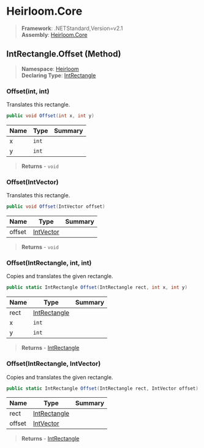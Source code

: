 # Heirloom.Core

> **Framework**: .NETStandard,Version=v2.1  
> **Assembly**: [Heirloom.Core][0]

## IntRectangle.Offset (Method)

> **Namespace**: [Heirloom][0]  
> **Declaring Type**: [IntRectangle][1]

### Offset(int, int)

Translates this rectangle.

```cs
public void Offset(int x, int y)
```

| Name | Type  | Summary |
|------|-------|---------|
| x    | `int` |         |
| y    | `int` |         |

> **Returns** - `void`

### Offset(IntVector)

Translates this rectangle.

```cs
public void Offset(IntVector offset)
```

| Name   | Type           | Summary |
|--------|----------------|---------|
| offset | [IntVector][2] |         |

> **Returns** - `void`

### Offset(IntRectangle, int, int)

Copies and translates the given rectangle.

```cs
public static IntRectangle Offset(IntRectangle rect, int x, int y)
```

| Name | Type              | Summary |
|------|-------------------|---------|
| rect | [IntRectangle][1] |         |
| x    | `int`             |         |
| y    | `int`             |         |

> **Returns** - [IntRectangle][1]

### Offset(IntRectangle, IntVector)

Copies and translates the given rectangle.

```cs
public static IntRectangle Offset(IntRectangle rect, IntVector offset)
```

| Name   | Type              | Summary |
|--------|-------------------|---------|
| rect   | [IntRectangle][1] |         |
| offset | [IntVector][2]    |         |

> **Returns** - [IntRectangle][1]

[0]: ../../../Heirloom.Core.md
[1]: ../IntRectangle.md
[2]: ../IntVector.md
